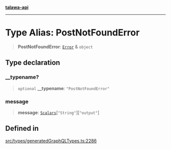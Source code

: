 [**talawa-api**](../../../README.md)

***

# Type Alias: PostNotFoundError

> **PostNotFoundError**: [`Error`](Error.md) & `object`

## Type declaration

### \_\_typename?

> `optional` **\_\_typename**: `"PostNotFoundError"`

### message

> **message**: [`Scalars`](Scalars.md)\[`"String"`\]\[`"output"`\]

## Defined in

[src/types/generatedGraphQLTypes.ts:2286](https://github.com/Suyash878/talawa-api/blob/e4413cec641a837926071678fed3c7f67234e31e/src/types/generatedGraphQLTypes.ts#L2286)
